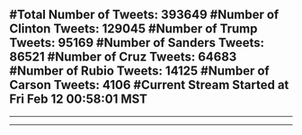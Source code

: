#Total Number of Tweets: 393649 
#Number of Clinton Tweets: 129045
#Number of Trump Tweets: 95169
#Number of Sanders Tweets: 86521
#Number of Cruz Tweets: 64683
#Number of Rubio Tweets: 14125
#Number of Carson Tweets: 4106
#Current Stream Started at Fri Feb 12 00:58:01 MST
---
---
---
